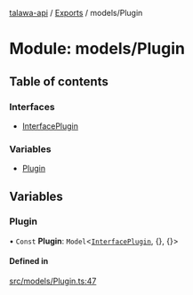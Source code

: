 [talawa-api](../README.md) / [Exports](../modules.md) / models/Plugin

# Module: models/Plugin

## Table of contents

### Interfaces

- [InterfacePlugin](../interfaces/models_Plugin.InterfacePlugin.md)

### Variables

- [Plugin](models_Plugin.md#plugin)

## Variables

### Plugin

• `Const` **Plugin**: `Model`\<[`InterfacePlugin`](../interfaces/models_Plugin.InterfacePlugin.md), \{\}, \{\}\>

#### Defined in

[src/models/Plugin.ts:47](https://github.com/PalisadoesFoundation/talawa-api/blob/a731ade/src/models/Plugin.ts#L47)
